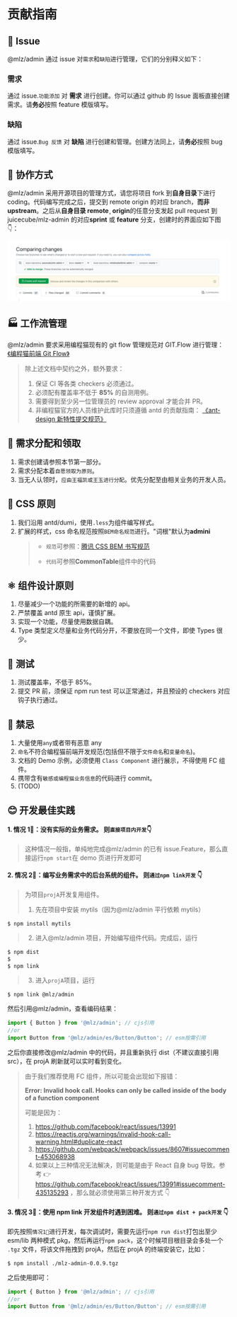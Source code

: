 # 贡献指南

## 🎯 Issue

@mlz/admin 通过 issue 对`需求`和`缺陷`进行管理，它们的分别释义如下：

### 需求

通过 issue.`功能添加` 对 **需求** 进行创建。你可以通过 github 的 Issue 面板直接创建需求。请**务必**按照 feature 模版填写。

### 缺陷

通过 issue.`Bug 反馈` 对 **缺陷** 进行创建和管理。创建方法同上，请**务必**按照 bug 模版填写。

## 🤝 协作方式

@mlz/admin 采用开源项目的管理方式，请您将项目 fork 到**自身目录**下进行 coding。代码编写完成之后，提交到 remote origin 的对应 branch，**而非 upstream**。之后从**自身目录 remote¸ origin**的任意分支发起 pull request 到 juicecube/mlz-admin 的对应**sprint** 或 **feature** 分支，创建时的界面应如下图 👇：

![create PR](https://raw.githubusercontent.com/milobluebell/imgs-repo/master/WX20200709-182741.png)

## 🏭 工作流管理

@mlz/admin 要求采用编程猫现有的 git flow 管理规范对 GIT.Flow 进行管理：[《编程猫前端 Git Flow》](https://shimo.im/docs/aBAYV4XJdXfn8d3j)

> 除上述文档中契约之外，额外要求：
>
> 1. 保证 CI 等各类 checkers 必须通过。
> 2. 必须配有覆盖率不低于 **85%** 的自测用例。
> 3. 需要得到至少另一位管理员的 review approval 才能合并 PR。
> 4. 非编程猫官方的人员维护此库时只须遵循 antd 的贡献指南： [《ant-design 新特性提交规范》](https://github.com/ant-design/ant-design/wiki/PR-%E8%A7%84%E8%8C%83#ant-design-%E6%96%B0%E7%89%B9%E6%80%A7%E6%8F%90%E4%BA%A4%E8%A7%84%E8%8C%83)

## 🏅 需求分配和领取

1. 需求创建请参照本节第一部分。
2. 需求分配本着`自愿领取为原则`。
3. 当无人认领时，`应由王福凯或王玉进行分配`。优先分配至由相关业务的开发人员。

## 🤵 CSS 原则

1. 我们沿用 antd/dumi，使用`.less`为组件编写样式。
2. 扩展的样式，css 命名规范按照`BEM命名规范`进行。"词根"默认为**admini**
   > - `规范`可参照：[腾讯 CSS BEM 书写规范](https://github.com/Tencent/tmt-workflow/wiki/%E2%92%9B-%5B%E8%A7%84%E8%8C%83%5D--CSS-BEM-%E4%B9%A6%E5%86%99%E8%A7%84%E8%8C%83)
   >
   > - `代码`可参照**CommonTable**组件中的代码

## ⚛️ 组件设计原则

1. 尽量减少一个功能的所需要的新增的 api。
2. 严禁覆盖 antd 原生 api，谨慎扩展。
3. 实现一个功能，尽量使用数据自耦。
4. Type 类型定义尽量和业务代码分开，不要放在同一个文件，即使 Types 很少。

## 🔬 测试

1. 测试覆盖率，不低于 85%。
2. 提交 PR 前，须保证 npm run test 可以正常通过，并且预设的 checkers 对应钩子执行通过。

## 🍎 禁忌

1. 大量使用`any`或者带有恶意 any
2. `命名`不符合编程猫前端开发规范(包括但不限于`文件命名`和`变量命名`)。
3. 文档的 Demo 示例，必须使用 `Class Component` 进行展示，不得使用 FC 组件。
4. 携带含有`敏感或编程猫业务信息`的代码进行 commit。
5. (TODO)

## 😊 开发最佳实践

#### 1. 情况 1⃣️：没有实际的业务需求。 则`直接项目内开发`👇

> 这种情况一般指，单纯地完成@mlz/admin 的已有 issue.Feature，那么直接运行`npm start`在 demo 页进行开发即可

#### 2. 情况 2⃣️：编写业务需求中的后台系统的组件。 则`通过npm link开发` 👇

> 为项目`projA`开发复用组件。
>
> 1.  先在项目中安装 mytils（因为@mlz/admin 平行依赖 mytils）

```shell
$ npm install mytils
```

> 2.  进入@mlz/admin 项目，开始编写组件代码。完成后，运行

```shell
$ npm dist
$
$ npm link
```

> 3.  进入`projA`项目，运行

```shell
$ npm link @mlz/admin
```

然后引用@mlz/admin，查看编码结果：

```jsx
import { Button } from '@mlz/admin'; // cjs引用
//or
import Button from '@mlz/admin/es/Button/Button'; // esm按需引用
```

之后你直接修改@mlz/admin 中的代码，并且重新执行 dist（不建议直接引用 src），在 projA 刷新就可以实时看到变化。

> 由于我们推荐使用 FC 组件，所以可能会出现如下报错：
>
> **Error: Invalid hook call. Hooks can only be called inside of the body of a function component**
>
> 可能是因为：
>
> 1.  https://github.com/facebook/react/issues/13991
> 2.  https://reactjs.org/warnings/invalid-hook-call-warning.html#duplicate-react
> 3.  https://github.com/webpack/webpack/issues/8607#issuecomment-453068938
> 4.  如果以上三种情况无法解决，则可能是由于 React 自身 bug 导致。参考 👉https://github.com/facebook/react/issues/13991#issuecomment-435135293 ，那么就必须使用第三种开发方式 👇

#### 3. 情况 3⃣️：使用 npm link 开发组件时遇到困难。 则`通过npm dist + pack开发` 👇

即先按照`情况1⃣️`进行开发，每次调试时，需要先运行`npm run dist`打包出至少 esm/lib 两种模式 pkg，然后再运行`npm pack`，这个时候项目根目录会多处一个 `.tgz` 文件，将该文件拖拽到 projA，然后在 projA 的终端安装它，比如：

```shell
$ npm install ./mlz-admin-0.0.9.tgz
```

之后使用即可：

```jsx
import { Button } from '@mlz/admin'; // cjs引用
//or
import Button from '@mlz/admin/es/Button/Button'; // esm按需引用
```
